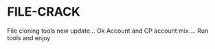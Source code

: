 # FILE-CRACK
File cloning tools new update... Ok Account and CP account mix.... Run tools and enjoy 
